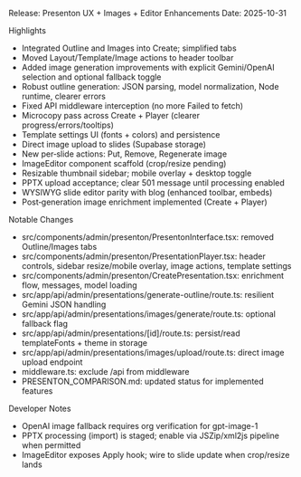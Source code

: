 Release: Presenton UX + Images + Editor Enhancements
Date: 2025-10-31

Highlights
- Integrated Outline and Images into Create; simplified tabs
- Moved Layout/Template/Image actions to header toolbar
- Added image generation improvements with explicit Gemini/OpenAI selection and optional fallback toggle
- Robust outline generation: JSON parsing, model normalization, Node runtime, clearer errors
- Fixed API middleware interception (no more Failed to fetch)
- Microcopy pass across Create + Player (clearer progress/errors/tooltips)
- Template settings UI (fonts + colors) and persistence
- Direct image upload to slides (Supabase storage)
- New per‑slide actions: Put, Remove, Regenerate image
- ImageEditor component scaffold (crop/resize pending)
- Resizable thumbnail sidebar; mobile overlay + desktop toggle
- PPTX upload acceptance; clear 501 message until processing enabled
- WYSIWYG slide editor parity with blog (enhanced toolbar, embeds)
- Post‑generation image enrichment implemented (Create + Player)

Notable Changes
- src/components/admin/presenton/PresentonInterface.tsx: removed Outline/Images tabs
- src/components/admin/presenton/PresentationPlayer.tsx: header controls, sidebar resize/mobile overlay, image actions, template settings
- src/components/admin/presenton/CreatePresentation.tsx: enrichment flow, messages, model loading
- src/app/api/admin/presentations/generate-outline/route.ts: resilient Gemini JSON handling
- src/app/api/admin/presentations/images/generate/route.ts: optional fallback flag
- src/app/api/admin/presentations/[id]/route.ts: persist/read templateFonts + theme in storage
- src/app/api/admin/presentations/images/upload/route.ts: direct image upload endpoint
- middleware.ts: exclude /api from middleware
- PRESENTON_COMPARISON.md: updated status for implemented features

Developer Notes
- OpenAI image fallback requires org verification for gpt-image-1
- PPTX processing (import) is staged; enable via JSZip/xml2js pipeline when permitted
- ImageEditor exposes Apply hook; wire to slide update when crop/resize lands

